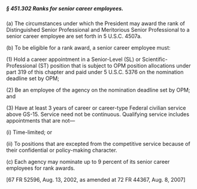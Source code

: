 ##### § 451.302 Ranks for senior career employees. #####

(a) The circumstances under which the President may award the rank of Distinguished Senior Professional and Meritorious Senior Professional to a senior career employee are set forth in 5 U.S.C. 4507a.

(b) To be eligible for a rank award, a senior career employee must:

(1) Hold a career appointment in a Senior-Level (SL) or Scientific-Professional (ST) position that is subject to OPM position allocations under part 319 of this chapter and paid under 5 U.S.C. 5376 on the nomination deadline set by OPM;

(2) Be an employee of the agency on the nomination deadline set by OPM; and

(3) Have at least 3 years of career or career-type Federal civilian service above GS-15. Service need not be continuous. Qualifying service includes appointments that are not—

(i) Time-limited; or

(ii) To positions that are excepted from the competitive service because of their confidential or policy-making character.

(c) Each agency may nominate up to 9 percent of its senior career employees for rank awards.

[67 FR 52596, Aug. 13, 2002, as amended at 72 FR 44367, Aug. 8, 2007]